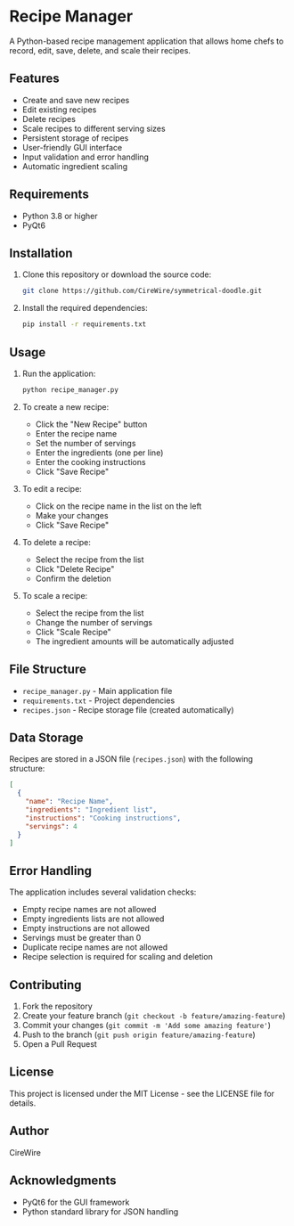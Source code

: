 # Recipe Manager

A Python-based recipe management application that allows home chefs to record, edit, save, delete, and scale their recipes.

## Features

- Create and save new recipes
- Edit existing recipes
- Delete recipes
- Scale recipes to different serving sizes
- Persistent storage of recipes
- User-friendly GUI interface
- Input validation and error handling
- Automatic ingredient scaling

## Requirements

- Python 3.8 or higher
- PyQt6

## Installation

1. Clone this repository or download the source code:
   ```bash
   git clone https://github.com/CireWire/symmetrical-doodle.git
   ```

2. Install the required dependencies:
   ```bash
   pip install -r requirements.txt
   ```

## Usage

1. Run the application:
   ```bash
   python recipe_manager.py
   ```

2. To create a new recipe:
   - Click the "New Recipe" button
   - Enter the recipe name
   - Set the number of servings
   - Enter the ingredients (one per line)
   - Enter the cooking instructions
   - Click "Save Recipe"

3. To edit a recipe:
   - Click on the recipe name in the list on the left
   - Make your changes
   - Click "Save Recipe"

4. To delete a recipe:
   - Select the recipe from the list
   - Click "Delete Recipe"
   - Confirm the deletion

5. To scale a recipe:
   - Select the recipe from the list
   - Change the number of servings
   - Click "Scale Recipe"
   - The ingredient amounts will be automatically adjusted

## File Structure

- `recipe_manager.py` - Main application file
- `requirements.txt` - Project dependencies
- `recipes.json` - Recipe storage file (created automatically)

## Data Storage

Recipes are stored in a JSON file (`recipes.json`) with the following structure:
```json
[
  {
    "name": "Recipe Name",
    "ingredients": "Ingredient list",
    "instructions": "Cooking instructions",
    "servings": 4
  }
]
```

## Error Handling

The application includes several validation checks:
- Empty recipe names are not allowed
- Empty ingredients lists are not allowed
- Empty instructions are not allowed
- Servings must be greater than 0
- Duplicate recipe names are not allowed
- Recipe selection is required for scaling and deletion

## Contributing

1. Fork the repository
2. Create your feature branch (`git checkout -b feature/amazing-feature`)
3. Commit your changes (`git commit -m 'Add some amazing feature'`)
4. Push to the branch (`git push origin feature/amazing-feature`)
5. Open a Pull Request

## License

This project is licensed under the MIT License - see the LICENSE file for details.

## Author

CireWire

## Acknowledgments

- PyQt6 for the GUI framework
- Python standard library for JSON handling 
